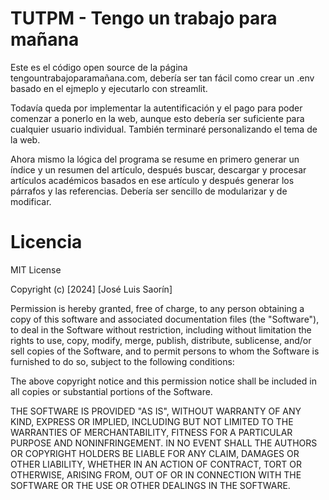 # TUTPM - Tengo un trabajo para mañana

Este es el código open source de la página tengountrabajoparamañana.com, debería ser tan fácil como crear un .env basado en el ejmeplo y ejecutarlo con streamlit.

Todavía queda por implementar la autentificación y el pago para poder comenzar a ponerlo en la web, aunque esto debería ser suficiente para cualquier usuario individual. También terminaré personalizando el tema de la web.

Ahora mismo la lógica del programa se resume en primero generar un índice y un resumen del artículo, después buscar, descargar y procesar artículos académicos basados en ese artículo y después generar los párrafos y las referencias. Debería ser sencillo de modularizar y de modificar.

# Licencia
MIT License

Copyright (c) [2024] [José Luis Saorín]

Permission is hereby granted, free of charge, to any person obtaining a copy
of this software and associated documentation files (the "Software"), to deal
in the Software without restriction, including without limitation the rights
to use, copy, modify, merge, publish, distribute, sublicense, and/or sell
copies of the Software, and to permit persons to whom the Software is
furnished to do so, subject to the following conditions:

The above copyright notice and this permission notice shall be included in all
copies or substantial portions of the Software.

THE SOFTWARE IS PROVIDED "AS IS", WITHOUT WARRANTY OF ANY KIND, EXPRESS OR
IMPLIED, INCLUDING BUT NOT LIMITED TO THE WARRANTIES OF MERCHANTABILITY,
FITNESS FOR A PARTICULAR PURPOSE AND NONINFRINGEMENT. IN NO EVENT SHALL THE
AUTHORS OR COPYRIGHT HOLDERS BE LIABLE FOR ANY CLAIM, DAMAGES OR OTHER
LIABILITY, WHETHER IN AN ACTION OF CONTRACT, TORT OR OTHERWISE, ARISING FROM,
OUT OF OR IN CONNECTION WITH THE SOFTWARE OR THE USE OR OTHER DEALINGS IN THE
SOFTWARE.